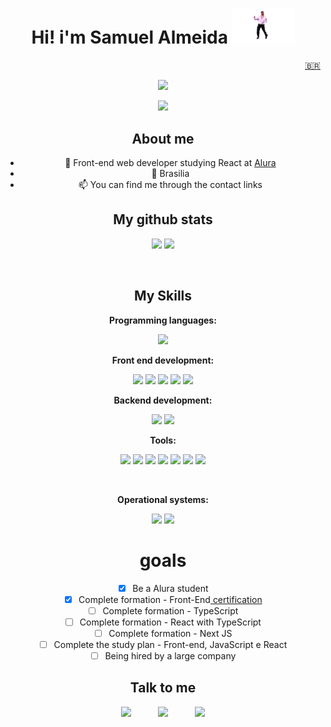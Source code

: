 <h1 align="center">Hi! i'm Samuel Almeida <img src="./assets/dance.gif" alt="dance" width="100"> </h1>
<div align="right"><a target="_blank" href="https://github.com/SamuelWSGIT">🇧🇷</a></div>
<p align="center">
<!-- <img src="https://s7.gifyu.com/images/ezgif.com-gif-makerc7cb64de0fabcd39.gif" /> -->
<img src="https://media0.giphy.com/media/bGgsc5mWoryfgKBx1u/200.gif" />
</p align="center">
<div align="center">

![](https://komarev.com/ghpvc/?username=SamuelWSGIT&style=for-the-badge&label=YOU+ARE+THE+VISITOR+NUMBER&color=4B0082)

## About me

- 🌱 Front-end web developer studying React at <a target="_blank" href="https://www.alura.com.br">Alura</a>
- 📍 Brasilia
- 📫 You can find me through the contact links

## My github stats

<div display="inline-block" align="center">

![](https://github-readme-stats.vercel.app/api?username=SamuelWSGIT&show_icons=true&theme=tokyonight)
![](https://github-readme-stats.vercel.app/api/top-langs/?username=SamuelWSGIT&theme=tokyonight&custom_title=Linguagens%20mais%20usadas&layout=default)

</div>

<div style="display: inline_block"><br>
  
## My Skills

**Programming languages:**

![](https://img.shields.io/badge/JavaScript-F7DF1E.svg?&style=for-the-badge&logo=JavaScript&logoColor=black)

**Front end development:**

![](https://img.shields.io/badge/HTML5-E34F26.svg?&style=for-the-badge&logo=HTML5&logoColor=white)
![](https://img.shields.io/badge/CSS3-1572B6.svg?&style=for-the-badge&logo=CSS3&logoColor=white)
![](https://img.shields.io/badge/React-61DAFB.svg?&style=for-the-badge&logo=React&logoColor=black)
![](https://img.shields.io/badge/Bootstrap-7952B3.svg?&style=for-the-badge&logo=bootstrap&logoColor=white)
![](https://img.shields.io/badge/Context_API-0088CC.svg?&style=for-the-badge&logo=react&logoColor=white)

**Backend development:**

![](https://img.shields.io/badge/node-339933.svg?&style=for-the-badge&logo=node.js&logoColor=white)
![](https://img.shields.io/badge/NestJs-E0234E.svg?&style=for-the-badge&logo=nestjs&logoColor=white)

**Tools:**

![](https://img.shields.io/badge/-Visual%20Studio%20Code-007ACC?style=for-the-badge&logo=visual-studio-code&logoColor=white)
![](https://img.shields.io/badge/git-F05032.svg?&style=for-the-badge&logo=git&logoColor=white)
![](https://img.shields.io/badge/-Trello-0052CC?style=for-the-badge&logo=trello&logoColor=white)
![](https://img.shields.io/badge/Miro-050038.svg?&style=for-the-badge&logo=Miro&logoColor=white)
![](https://img.shields.io/badge/Slack-4A154B.svg?&style=for-the-badge&logo=Slack&logoColor=white)
![](https://img.shields.io/badge/Discord-5865f2.svg?&style=for-the-badge&logo=Discord&logoColor=white)
![](https://img.shields.io/badge/Zoom-2D8CFF.svg?&style=for-the-badge&logo=Zoom&logoColor=white)

  </div>
<div style="display: inline_block"><br>
  
**Operational systems:**

![](https://img.shields.io/badge/Windows-0078D6.svg?&style=for-the-badge&logo=Windows&logoColor=white)
![](https://img.shields.io/badge/MacOs-000000.svg?&style=for-the-badge&logo=MacOS&logoColor=white)

  </div>
  
<h1>goals</h1>

- [x] Be a Alura student
- [x] Complete formation - Front-End<a target="_blank" href="https://cursos.alura.com.br/user/samuel-wow27/degree-front-end-113709/certificate">
      certification</a>
- [ ] Complete formation - TypeScript
- [ ] Complete formation - React with TypeScript
- [ ] Complete formation - Next JS
- [ ] Complete the study plan - Front-end, JavaScript e React
- [ ] Being hired by a large company

## Talk to me

<div align="center">

[![](https://img.shields.io/badge/github-181717.svg?&style=for-the-badge&logo=github&logoColor=white&)](https://github.com/SamuelWSGIT) &nbsp;&nbsp;&nbsp;&nbsp;&nbsp;&nbsp;&nbsp;&nbsp;&nbsp;
[![](https://img.shields.io/badge/gmail-EA4335?&style=for-the-badge&logo=gmail&logoColor=white&)](mailto:mail.samuel.contato@gmail.com) &nbsp;&nbsp;&nbsp;&nbsp;&nbsp;&nbsp;&nbsp;&nbsp;&nbsp;
[![](https://img.shields.io/badge/linkedin-0A66C2.svg?&style=for-the-badge&logo=linkedin&logoColor=white&)](https://www.linkedin.com/in/samuellkq/)

</div>

